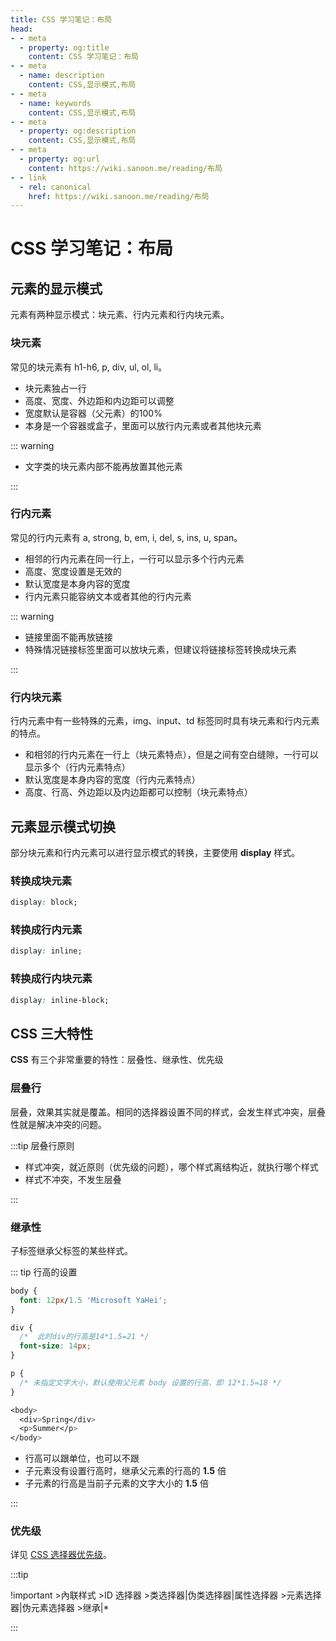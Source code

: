 ```yaml
---
title: CSS 学习笔记：布局
head:
- - meta
  - property: og:title
    content: CSS 学习笔记：布局
- - meta
  - name: description
    content: CSS,显示模式,布局
- - meta
  - name: keywords
    content: CSS,显示模式,布局
- - meta
  - property: og:description
    content: CSS,显示模式,布局
- - meta
  - property: og:url
    content: https://wiki.sanoon.me/reading/布局
- - link
  - rel: canonical
    href: https://wiki.sanoon.me/reading/布局
---
```


# CSS 学习笔记：布局

## 元素的显示模式

元素有两种显示模式：块元素、行内元素和行内块元素。

### 块元素

常见的块元素有 h1-h6, p, div, ul, ol, li。

* 块元素独占一行
* 高度、宽度、外边距和内边距可以调整
* 宽度默认是容器（父元素）的100%
* 本身是一个容器或盒子，里面可以放行内元素或者其他块元素

::: warning

* 文字类的块元素内部不能再放置其他元素

:::

### 行内元素

常见的行内元素有 a, strong, b, em, i, del, s, ins, u, span。

* 相邻的行内元素在同一行上，一行可以显示多个行内元素
* 高度、宽度设置是无效的
* 默认宽度是本身内容的宽度
* 行内元素只能容纳文本或者其他的行内元素

::: warning

* 链接里面不能再放链接
* 特殊情况链接标签里面可以放块元素，但建议将链接标签转换成块元素

:::

### 行内块元素

行内元素中有一些特殊的元素，img、input、td 标签同时具有块元素和行内元素的特点。

* 和相邻的行内元素在一行上（块元素特点），但是之间有空白缝隙，一行可以显示多个（行内元素特点）
* 默认宽度是本身内容的宽度（行内元素特点）
* 高度、行高、外边距以及内边距都可以控制（块元素特点）

## 元素显示模式切换

部分块元素和行内元素可以进行显示模式的转换，主要使用 **display** 样式。

### 转换成块元素

```css
display: block;
```

### 转换成行内元素

```css
display: inline;
```

### 转换成行内块元素

```css
display: inline-block;
```

## **CSS** 三大特性

**CSS** 有三个非常重要的特性：层叠性、继承性、优先级

### 层叠行

层叠，效果其实就是覆盖。相同的选择器设置不同的样式，会发生样式冲突，层叠性就是解决冲突的问题。

:::tip 层叠行原则

* 样式冲突，就近原则（优先级的问题），哪个样式离结构近，就执行哪个样式
* 样式不冲突，不发生层叠

:::

### 继承性

子标签继承父标签的某些样式。

::: tip 行高的设置

```css
body {
  font: 12px/1.5 'Microsoft YaHei';
}

div {
  /*  此时div的行高是14*1.5=21 */
  font-size: 14px;
}

p {
  /* 未指定文字大小，默认使用父元素 body 设置的行高，即 12*1.5=18 */
}

<body>
  <div>Spring</div>
  <p>Summer</p>
</body>
```

* 行高可以跟单位，也可以不跟
* 子元素没有设置行高时，继承父元素的行高的 **1.5** 倍
* 子元素的行高是当前子元素的文字大小的 **1.5** 倍

:::

### 优先级

详见 [CSS 选择器优先级](https://wiki.sanoon.me/reading/css#%E9%80%89%E6%8B%A9%E5%99%A8%E7%9A%84%E4%BC%98%E5%85%88%E7%BA%A7)。

:::tip

!important >內联样式 >ID 选择器 >类选择器|伪类选择器|属性选择器 >元素选择器|伪元素选择器 >继承|*

:::
